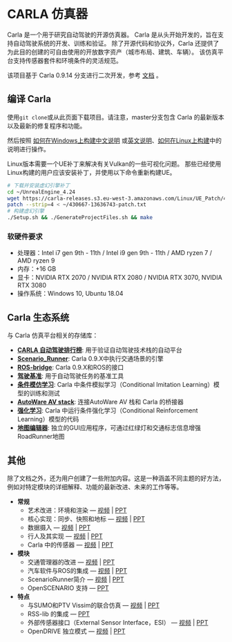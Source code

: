 # CARLA 仿真器


Carla 是一个用于研究自动驾驶的开源仿真器。
Carla 是从头开始开发的，旨在支持自动驾驶系统的开发、训练和验证。
除了开源代码和协议外，Carla 还提供了为此目的创建的可自由使用的开放数字资产（城市布局、建筑、车辆）。
该仿真平台支持传感器套件和环境条件的灵活规范。


该项目基于 Carla 0.9.14 分支进行二次开发，参考 [文档](http://carla.readthedocs.io) 。


## 编译 Carla

使用`git clone`或从此页面下载项目。请注意，master分支包含 Carla 的最新版本以及最新的修复程序和功能。

然后按照 [如何在Windows上构建中文说明](https://github.com/OpenHUTB/roadrunner_scenario/blob/master/ug/carla_windows_build.mlx) 或[英文说明][buildwindowslink]、[如何在Linux上构建][buildlinuxlink]中的说明进行操作。  

Linux版本需要一个UE补丁来解决有关Vulkan的一些可视化问题。
那些已经使用Linux构建的用户应该安装补丁，并使用以下命令重新构建UE。
```sh
# 下载并安装虚幻引擎补丁  
cd ~/UnrealEngine_4.24
wget https://carla-releases.s3.eu-west-3.amazonaws.com/Linux/UE_Patch/430667-13636743-patch.txt ~/430667-13636743-patch.txt
patch --strip=4 < ~/430667-13636743-patch.txt
# 构建虚幻引擎
./Setup.sh && ./GenerateProjectFiles.sh && make
```


[buildlinuxlink]: https://carla.readthedocs.io/en/latest/build_linux/
[buildwindowslink]: https://carla.readthedocs.io/en/latest/build_windows/



### 软硬件要求

* 处理器：Intel i7 gen 9th - 11th / Intel i9 gen 9th - 11th / AMD ryzen 7 / AMD ryzen 9
* 内存：+16 GB
* 显卡：NVIDIA RTX 2070 / NVIDIA RTX 2080 / NVIDIA RTX 3070, NVIDIA RTX 3080
* 操作系统：Windows 10, Ubuntu 18.04

## Carla 生态系统
与 Carla 仿真平台相关的存储库：

* [**CARLA 自动驾驶排行榜**](https://leaderboard.carla.org/): 用于验证自动驾驶技术栈的自动平台
* [**Scenario_Runner**](https://github.com/carla-simulator/scenario_runner): Carla 0.9.X中执行交通场景的引擎
* [**ROS-bridge**](https://github.com/carla-simulator/ros-bridge): Carla 0.9.X和ROS的接口
* [**驾驶基准**](https://github.com/carla-simulator/driving-benchmarks): 用于自动驾驶任务的基准工具
* [**条件模仿学习**](https://github.com/felipecode/coiltraine): Carla 中条件模拟学习（Conditional Imitation Learning）模型的训练和测试
* [**AutoWare AV stack**](https://github.com/carla-simulator/carla-autoware): 连接AutoWare AV 栈和 Carla 的桥接器
* [**强化学习**](https://github.com/carla-simulator/reinforcement-learning): Carla 中运行条件强化学习（Conditional Reinforcement Learning）模型的代码
* [**地图编辑器**](https://github.com/carla-simulator/carla-map-editor): 独立的GUI应用程序，可通过红绿灯和交通标志信息增强RoadRunner地图



## 其他
除了文档之外，还为用户创建了一些附加内容。这是一种涵盖不同主题的好方法，例如对特定模块的详细解释、功能的最新改进、未来的工作等等。

*   __常规__  
	*   艺术改进：环境和渲染 — [视频](https://youtu.be/ZZaHevsz8W8) | [PPT](https://drive.google.com/file/d/1l9Ztaq0Q8fNN5YPU4-5vL13eZUwsQl5P/view?usp=sharing)  
	*   核心实现：同步、快照和地标 — [视频](https://youtu.be/nyyTLmphqY4) | [PPT](https://drive.google.com/file/d/1yaOwf1419qWZqE1gTSrrknsWOhawEWh_/view?usp=sharing)
	*   数据摄入 — [视频](https://youtu.be/mHiUUZ4xC9o) | [PPT](https://drive.google.com/file/d/10uNBAMreKajYimIhwCqSYXjhfVs2bX31/view?usp=sharing)  
	*   行人及其实现 — [视频](https://youtu.be/Uoz2ihDwaWA) | [PPT](https://drive.google.com/file/d/1Tsosin7BLP1k558shtbzUdo2ZXVKy5CB/view?usp=sharing)  
	*   Carla 中的传感器 — [视频](https://youtu.be/T8qCSet8WK0) | [PPT](https://drive.google.com/file/d/1UO8ZAIOp-1xaBzcFMfn_IoipycVkUo4q/view?usp=sharing)  
*   __模块__  
	*   交通管理器的改进 — [视频](https://youtu.be/n9cufaJ17eA) | [PPT](https://drive.google.com/file/d/1R9uNZ6pYHSZoEBxs2vYK7swiriKbbuxo/view?usp=sharing)  
	*   汽车软件与ROS的集成 — [视频](https://youtu.be/ChIgcC2scwU) | [PPT](https://drive.google.com/file/d/1uO6nBaFirrllb08OeqGAMVLApQ6EbgAt/view?usp=sharing)  
	*   ScenarioRunner简介 — [视频](https://youtu.be/dcnnNJowqzM) | [PPT](https://drive.google.com/file/d/1zgoH_kLOfIw117FJGm2IVZZAIRw9U2Q0/view?usp=sharing)  
	*   OpenSCENARIO 支持 — [PPT](https://drive.google.com/file/d/1g6ATxZRTWEdstiZwfBN1_T_x_WwZs0zE/view?usp=sharing)  
*   __特点__  
	*   与SUMO和PTV Vissim的联合仿真 — [视频](https://youtu.be/PuFSbj1PU94) | [PPT](https://drive.google.com/file/d/10DgMNUBqKqWBrdiwBiAIT4DdR9ObCquI/view?usp=sharing)  
	*   RSS-lib 的集成 — [PPT](https://drive.google.com/file/d/1whREmrCv67fOMipgCk6kkiW4VPODig0A/view?usp=sharing)  
	*   外部传感器接口（External Sensor Interface，ESI） — [视频](https://youtu.be/5hXHPV9FIeY) | [PPT](https://drive.google.com/file/d/1VWFaEoS12siW6NtQDUkm44BVO7tveRbJ/view?usp=sharing)  
	*   OpenDRIVE 独立模式 — [视频](https://youtu.be/U25GhofVV1Q) | [PPT](https://drive.google.com/file/d/1D5VsgfX7dmgPWn7UtDDid3-OdS1HI4pY/view?usp=sharing)  

